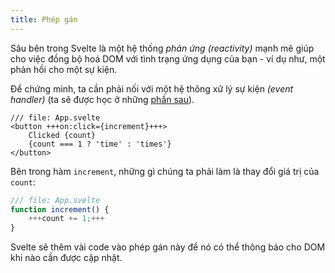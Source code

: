 ```yaml
---
title: Phép gán
---
```


Sâu bên trong Svelte là một hệ thống _phản ứng_ _(reactivity)_ mạnh mẽ giúp cho việc đồng bộ hoá DOM với tình trạng ứng dụng của bạn - ví dụ như, một phản hồi cho một sự kiện.

Để chứng minh, ta cần phải nối với một hệ thông xử lý sự kiện _(event handler)_ (ta sẽ được học ở những [phần sau](/tutorial/dom-events)).

```svelte
/// file: App.svelte
<button +++on:click={increment}+++>
	Clicked {count}
	{count === 1 ? 'time' : 'times'}
</button>
```

Bên trong hàm `increment`, những gì chúng ta phải làm là thay đổi giá trị của `count`:

```js
/// file: App.svelte
function increment() {
	+++count += 1;+++
}
```

Svelte sẽ thêm vài code vào phép gán này để nó có thể thông báo cho DOM khi nào cần được cập nhật.